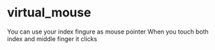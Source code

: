 # virtual_mouse
You can use your index fingure as mouse pointer
When you touch both index and middle finger it clicks
